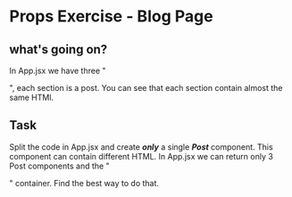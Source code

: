 # Props Exercise - Blog Page

## what's going on?

In App.jsx we have three "<section>", each section is a post.
You can see that each section contain almost the same HTMl.

## Task

Split the code in App.jsx and create **_only_** a single **_Post_** component.
This component can contain different HTML.
In App.jsx we can return only 3 Post components and the "<div className="App">" container.
Find the best way to do that.
